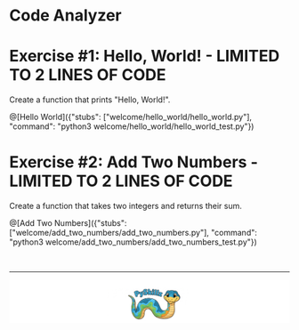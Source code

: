 # Code Analyzer



# Exercise #1: Hello, World! - LIMITED TO 2 LINES OF CODE

Create a function that prints "Hello, World!". 

@[Hello World]({"stubs": ["welcome/hello_world/hello_world.py"], "command": "python3 welcome/hello_world/hello_world_test.py"})

# Exercise #2: Add Two Numbers - LIMITED TO 2 LINES OF CODE

Create a function that takes two integers and returns their sum.

@[Add Two Numbers]({"stubs": ["welcome/add_two_numbers/add_two_numbers.py"], "command": "python3 welcome/add_two_numbers/add_two_numbers_test.py"})

<BR>

************

[![Skillz Catalog](../../graphics/PySkillzFooter.png)](skillz-catalog)
